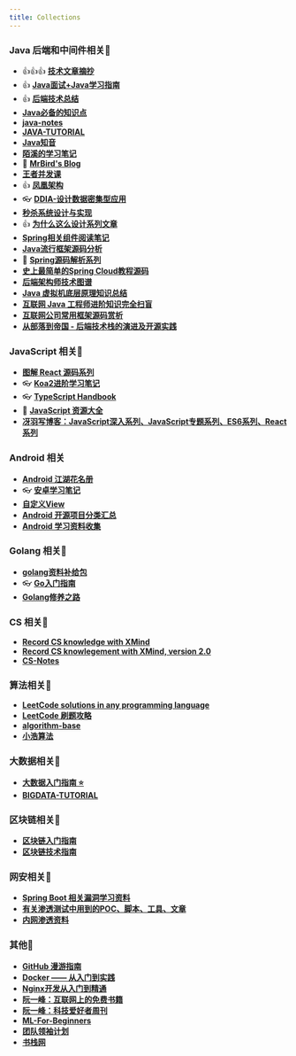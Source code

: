 ```yaml
---
title: Collections
---
```



### Java 后端和中间件相关📕

- 👍👍👍 [**技术文章摘抄**](https://learn.lianglianglee.com/)
- 👍 [**Java面试+Java学习指南**](https://github.com/AobingJava/JavaFamily)
- 👍 [**后端技术总结**](http://notfound9.github.io/interviewGuide/#/)
- [**Java必备的知识点**](https://github.com/bin392328206/six-finger)
- [**java-notes**](https://github.com/DreamCats/java-notes)
- [**JAVA-TUTORIAL**](https://dunwu.github.io/java-tutorial/)
- [**Java知音**](https://www.javazhiyin.com/topics)
- [**陌溪的学习笔记**](https://github.com/moxi624/LearningNotes)
- 📍 [**MrBird's Blog**](https://mrbird.cc/)
- [**王者并发课**](https://juejin.cn/post/6967277362455150628)
- 👍 [**凤凰架构**](https://icyfenix.cn/)
- 👓 [**DDIA-设计数据密集型应用**](https://ddia.vonng.com/#/)
- [**秒杀系统设计与实现**](https://github.com/qiurunze123/miaosha)
- 👍 [**为什么这么设计系列文章**](https://draveness.me/whys-the-design/)
- [**Spring相关组件阅读笔记**](https://github.com/seaswalker/spring-analysis)
- [**Java流行框架源码分析**](https://github.com/coderbruis/JavaSourceCodeLearning)
- 📍 [**Spring源码解析系列**](https://github.com/shiyujun/spring-framework)
- [**史上最简单的Spring Cloud教程源码**](https://github.com/forezp/SpringCloudLearning)
- [**后端架构师技术图谱**](https://github.com/xingshaocheng/architect-awesome)
- [**Java 虚拟机底层原理知识总结**](https://doocs.github.io/jvm/#/)
- [**互联网 Java 工程师进阶知识完全扫盲**](https://doocs.github.io/advanced-java/#/)
- [**互联网公司常用框架源码赏析**](https://schunter.netlify.app/#/)
- [**从部落到帝国 - 后端技术栈的演进及开源实践**](https://coderxing.gitbooks.io/architecture-evolution/content/)

### JavaScript 相关📕

- [**图解 React 源码系列**](https://github.com/7kms/react-illustration-series)
- 👓 [**Koa2进阶学习笔记**](https://chenshenhai.github.io/koa2-note/)
- 👓 [**TypeScript Handbook**](https://github.com/zhongsp/TypeScript)
- 📍 [**JavaScript 资源大全**](https://github.com/jobbole/awesome-javascript-cn)
- [**冴羽写博客：JavaScript深入系列、JavaScript专题系列、ES6系列、React系列**](https://github.com/mqyqingfeng/Blog)

### Android 相关

- [**Android 江湖花名册**](https://github.com/OCNYang/AndroidBang)
- 👓 [**安卓学习笔记**](https://github.com/GcsSloop/AndroidNote)
- [**自定义View**](https://github.com/xinghongfei/awesome-view)
- [**Android 开源项目分类汇总**](https://github.com/Trinea/android-open-project)
- [**Android 学习资料收集**](https://github.com/Freelander/Android_Data)

### Golang 相关📕

- [**golang资料补给包**](https://github.com/0voice/Introduction-to-Golang)
- 👓 [**Go入门指南**](https://github.com/unknwon/the-way-to-go_ZH_CN)
- [**Golang修养之路**](https://github.com/aceld/golang)

### CS 相关📕

- [**Record CS knowledge with XMind**](https://github.com/SmartKeyerror/ZeroMind)
- [**Record CS knowlegement with XMind, version 2.0**](https://github.com/SmartKeyerror/Psyduck)
- [**CS-Notes**](https://github.com/CyC2018/CS-Notes)

### 算法相关📕

- [**LeetCode solutions in any programming language**](https://lc.netlify.app/#/)
- [**LeetCode 刷题攻略**](https://github.com/youngyangyang04/leetcode-master)
- [**algorithm-base**](https://github.com/chefyuan/algorithm-base)
- [**小浩算法**](https://www.geekxh.com/)

### 大数据相关📕

- [**大数据入门指南 ⭐**](https://github.com/heibaiying/BigData-Notes)
- [**BIGDATA-TUTORIAL**](https://dunwu.github.io/bigdata-tutorial/)

### 区块链相关📕

- [**区块链入门指南**](https://guide.pseudoyu.com/)
- [**区块链技术指南**](https://yeasy.gitbook.io/blockchain_guide/)

### 网安相关📕

- [**Spring Boot 相关漏洞学习资料**](https://github.com/LandGrey/SpringBootVulExploit)
- [**有关渗透测试中用到的POC、脚本、工具、文章**](https://github.com/Mr-xn/Penetration_Testing_POC)
- [**内网渗透资料**](https://mp.weixin.qq.com/s/D75Is6_e7B1R7yuvzAQBmw)


### 其他📕

- [**GitHub 漫游指南**](https://github.phodal.com/)
- [**Docker —— 从入门到实践**](https://yeasy.gitbook.io/docker_practice/)
- [**Nginx开发从入门到精通**](http://tengine.taobao.org/book/index.html)
- [**阮一峰：互联网上的免费书籍**](https://github.com/ruanyf/free-books)
- [**阮一峰：科技爱好者周刊**](https://github.com/ruanyf/weekly)
- [**ML-For-Beginners**](https://github.com/microsoft/ML-For-Beginners)
- [**团队领袖计划**](https://leader.js.cool/)
- [**书栈网**](https://www.bookstack.cn/)